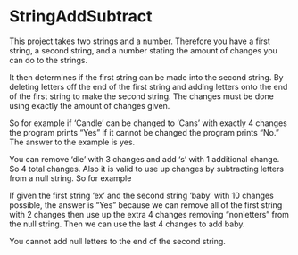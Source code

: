 # StringAddSubtract

This project takes two strings and a number. 
Therefore you have a first string, a second string, and a number stating the amount of 
changes you can do to the strings.

It then determines if the first string can be made into the second string. By deleting letters 
off the end of the first string and adding letters onto the end of the first string to make the 
second string. The changes must be done using exactly the amount of changes given. 

So for example if ‘Candle’ can be changed to ‘Cans’ with exactly 4 changes the program 
prints “Yes” if it cannot be changed the program prints “No.” The answer to the example is yes.

You can remove ‘dle’ with 3 changes and add ‘s’ with 1 additional change. So 4 total changes.
Also it is valid to use up changes by subtracting letters from a null string. So for example 

If given the first string ‘ex’ and the second string ‘baby’ with 10 changes possible, the 
answer is “Yes” because we can remove all of the first string with 2 changes then use up the 
extra 4 changes removing “nonletters” from the null string. Then we can use the last 4 changes to add baby. 

You cannot add null letters to the end of the second string. 
